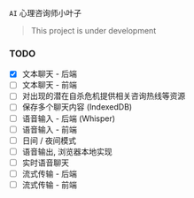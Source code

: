 `AI` 心理咨询师小叶子

> This project is under development

### TODO
- [x] 文本聊天 - 后端
- [ ] 文本聊天 - 前端
- [ ] 对出现的潜在自杀危机提供相关咨询热线等资源
- [ ] 保存多个聊天内容 (IndexedDB)
- [ ] 语音输入 - 后端 (Whisper)
- [ ] 语音输入 - 前端
- [ ] 日间 / 夜间模式
- [ ] 语音输出, 浏览器本地实现
- [ ] 实时语音聊天
- [ ] 流式传输 - 后端
- [ ] 流式传输 - 前端
